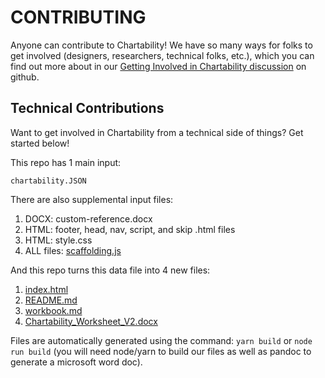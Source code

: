# CONTRIBUTING

Anyone can contribute to Chartability! We have so many ways for folks to get involved (designers, researchers, technical folks, etc.), which you can find out more about in our [Getting Involved in Chartability discussion](https://github.com/Chartability/POUR-CAF/discussions/1) on github.

## Technical Contributions

Want to get involved in Chartability from a technical side of things? Get started below!

This repo has 1 main input:

`chartability.JSON`

There are also supplemental input files:
1. DOCX: custom-reference.docx
2. HTML: footer, head, nav, script, and skip .html files
3. HTML: style.css
4. ALL files: [scaffolding.js](https://github.com/Chartability/POUR-CAF/blob/main/includes/scaffolding.js)

And this repo turns this data file into 4 new files:
1. [index.html](https://github.com/Chartability/POUR-CAF/blob/main/index.html)
2. [README.md](https://github.com/Chartability/POUR-CAF/blob/main/README.md)
3. [workbook.md](https://github.com/Chartability/POUR-CAF/blob/main/workbook.md)
4. [Chartability_Worksheet_V2.docx](https://chartability.github.io/POUR-CAF/Chartability_Worksheet_V2.docx)

Files are automatically generated using the command: `yarn build` or `node run build` (you will need node/yarn to build our files as well as pandoc to generate a microsoft word doc).
